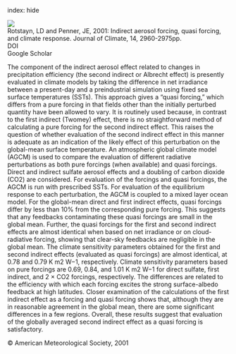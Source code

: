 index: hide

<div class="Citation">
    <div class="Citation-thumb CitationThumb-linked"  data-href="https://doi.org/10.1175/1520-0442(2001)014<2960:iafqfa>2.0.co;2">
      <img src="https://static.claimspace.cloud/climate-study-static/refs/thumbs/8/Rotstayn_and_Penner_2001-thumb.png" />
    </div>

  <div class="Citation-body">
    <div class="Citation-text">Rotstayn, LD and Penner, JE, 2001: Indirect aerosol forcing, quasi forcing, and climate response. <span class="Article-journal">Journal of Climate, </span><span class="Article-volume">14, </span>2960-2975pp.</div>
    <div class="Citation-links">
      <div class="CitationLink" data-href="https://doi.org/10.1175/1520-0442(2001)014<2960:iafqfa>2.0.co;2">
        <div class="CitationLink-icon CitationLink-Doi"></div>
        <div class="CitationLink-text">DOI</div>
      </div>
      <div class="CitationLink" data-href="https://scholar.google.com/scholar?q=10.1175/1520-0442(2001)014<2960:iafqfa>2.0.co;2">
        <div class="CitationLink-icon CitationLink-Scholar"></div>
        <div class="CitationLink-text">Google Scholar</div>
      </div>
    </div>
  </div>
</div>

The component of the indirect aerosol effect related to changes in precipitation efficiency (the second indirect or Albrecht effect) is presently evaluated in climate models by taking the difference in net irradiance between a present-day and a preindustrial simulation using fixed sea surface temperatures (SSTs). This approach gives a “quasi forcing,” which differs from a pure forcing in that fields other than the initially perturbed quantity have been allowed to vary. It is routinely used because, in contrast to the first indirect (Twomey) effect, there is no straightforward method of calculating a pure forcing for the second indirect effect. This raises the question of whether evaluation of the second indirect effect in this manner is adequate as an indication of the likely effect of this perturbation on the global-mean surface temperature. An atmospheric global climate model (AGCM) is used to compare the evaluation of different radiative perturbations as both pure forcings (when available) and quasi forcings. Direct and indirect sulfate aerosol effects and a doubling of carbon dioxide (CO2) are considered. For evaluation of the forcings and quasi forcings, the AGCM is run with prescribed SSTs. For evaluation of the equilibrium response to each perturbation, the AGCM is coupled to a mixed layer ocean model. For the global-mean direct and first indirect effects, quasi forcings differ by less than 10% from the corresponding pure forcing. This suggests that any feedbacks contaminating these quasi forcings are small in the global mean. Further, the quasi forcings for the first and second indirect effects are almost identical when based on net irradiance or on cloud-radiative forcing, showing that clear-sky feedbacks are negligible in the global mean. The climate sensitivity parameters obtained for the first and second indirect effects (evaluated as quasi forcings) are almost identical, at 0.78 and 0.79 K m2 W−1, respectively. Climate sensitivity parameters based on pure forcings are 0.69, 0.84, and 1.01 K m2 W−1 for direct sulfate, first indirect, and 2 × CO2 forcings, respectively. The differences are related to the efficiency with which each forcing excites the strong surface-albedo feedback at high latitudes. Closer examination of the calculations of the first indirect effect as a forcing and quasi forcing shows that, although they are in reasonable agreement in the global mean, there are some significant differences in a few regions. Overall, these results suggest that evaluation of the globally averaged second indirect effect as a quasi forcing is satisfactory.

<div class="Citation-copy">
&copy; American Meteorological Society, 2001
</div>